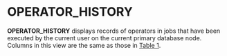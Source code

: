 # OPERATOR\_HISTORY<a name="EN-US_TOPIC_0289900171"></a>

**OPERATOR\_HISTORY**  displays records of operators in jobs that have been executed by the current user on the current primary database node. Columns in this view are the same as those in  [Table 1](gs_wlm_operator_info.md#en-us_topic_0283136785_en-us_topic_0237122263_en-us_topic_0111176227_table85181143511).

